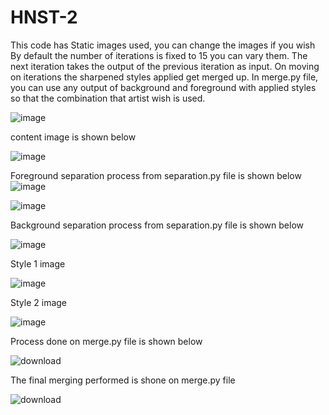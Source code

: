 # HNST-2
This code has Static images used, you can change the images if you wish
By default the number of iterations is fixed to 15 you can vary them. The next iteration takes the output of the previous iteration as input.
On moving on iterations the sharpened styles applied get merged up.
In merge.py file, you can use any output of background and foreground with applied styles so that the combination that artist wish is used.

![image](https://github.com/rithish-kanna/HNST-1/assets/115450614/26da2fd0-ce4f-47ea-9364-09a4349a9df8)

content image is shown below

![image](https://github.com/rithish-kanna/HNST-1/assets/115450614/33630fe8-9a63-455f-a945-18598a9557db)

Foreground separation process from separation.py file is shown below
![image](https://github.com/rithish-kanna/HNST-1/assets/115450614/f2f0cc4e-b2e9-46c5-bbe7-8a541b167fe3)


![image](https://github.com/rithish-kanna/HNST-1/assets/115450614/a5a24adf-7624-4482-a99d-73d0b580666e)

 Background separation process from separation.py file is shown below
 
![image](https://github.com/rithish-kanna/HNST-1/assets/115450614/c8f062c1-3835-4985-b8c2-bbf5cdcb6caf)

Style 1 image

![image](https://github.com/rithish-kanna/HNST-1/assets/115450614/753e82cb-da33-47ec-ba5b-e7f75f944b6d)

Style 2 image

![image](https://github.com/rithish-kanna/HNST-1/assets/115450614/c24e7b1b-2d14-4c8a-a55d-c2b1e95c0351)

Process done on merge.py file is shown below

![download](https://github.com/rithish-kanna/HNST-1/assets/115450614/5b140c9f-8c60-45bd-9abe-359191509085)

The final merging performed is shone on merge.py file

![download](https://github.com/rithish-kanna/HNST-1/assets/115450614/85126a17-5b94-447d-9865-beb9d81e97a4)
